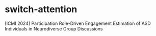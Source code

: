 # switch-attention
[ICMI 2024] Participation Role-Driven Engagement Estimation of ASD Individuals in Neurodiverse Group Discussions
